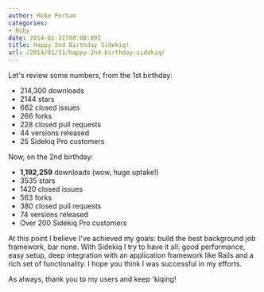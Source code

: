 ```yaml
---
author: Mike Perham
categories:
- Ruby
date: 2014-01-31T00:00:00Z
title: Happy 2nd Birthday Sidekiq!
url: /2014/01/31/happy-2nd-birthday-sidekiq/
---
```


Let's review some numbers, from the 1st birthday:

*   214,300 downloads
*   2144 stars
*   662 closed issues
*   266 forks
*   228 closed pull requests
*   44 versions released
*   25 Sidekiq Pro customers

Now, on the 2nd birthday:

*   **1,192,259** downloads (wow, huge uptake!)
*   3535 stars
*   1420 closed issues
*   563 forks
*   380 closed pull requests
*   74 versions released
*   Over 200 Sidekiq Pro customers

At this point I believe I've achieved my goals: build the best background job framework, bar none. With Sidekiq I try to have it all: good performance, easy setup, deep integration with an application framework like Rails and a rich set of functionality. I hope you think I was successful in my efforts.

As always, thank you to my users and keep 'kiqing!
